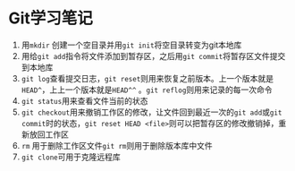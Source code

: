 # Git学习笔记

1. 用`mkdir` 创建一个空目录并用`git init`将空目录转变为git本地库
2. 用给`git add`指令将文件添加到暂存区，之后用`git commit`将暂存区文件提交到本地库
3. `git log`查看提交日志，`git reset`则用来恢复之前版本。上一个版本就是`HEAD^`，上上一个版本就是`HEAD^^` 。`git reflog`则用来记录的每一次命令
4. `git status`用来查看文件当前的状态
5. `git checkout`用来撤销工作区的修改，让文件回到最近一次的`git add`或`git commit`时的状态，`git reset HEAD <file>`则可以把暂存区的修改撤销掉，重新放回工作区
6. `rm` 用于删除工作区文件`git rm`则用于删除版本库中文件
7. `git clone`可用于克隆远程库